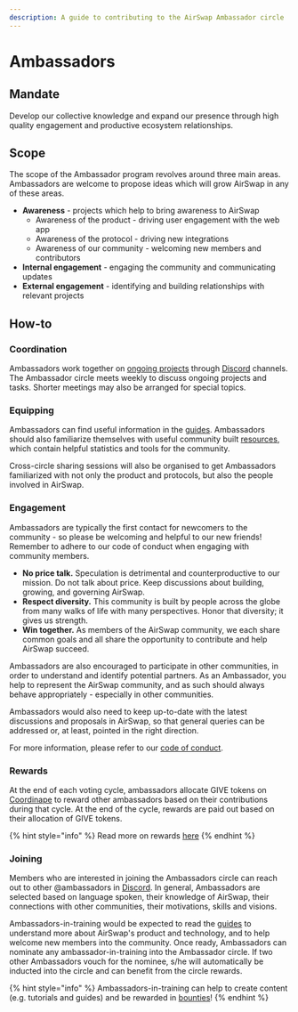 ```yaml
---
description: A guide to contributing to the AirSwap Ambassador circle
---
```


# Ambassadors

## Mandate

Develop our collective knowledge and expand our presence through high quality engagement and productive ecosystem relationships.

## Scope

The scope of the Ambassador program revolves around three main areas. Ambassadors are welcome to propose ideas which will grow AirSwap in any of these areas.

* **Awareness** - projects which help to bring awareness to AirSwap
  * Awareness of the product - driving user engagement with the web app
  * Awareness of the protocol - driving new integrations
  * Awareness of our community - welcoming new members and contributors
* **Internal engagement** - engaging the community and communicating updates
* **External engagement** - identifying and building relationships with relevant projects

## How-to

### Coordination

Ambassadors work together on [ongoing projects](https://github.com/airswap/airswap-growth/projects/1) through [Discord](https://chat.airswap.io) channels. The Ambassador circle meets weekly to discuss ongoing projects and tasks. Shorter meetings may also be arranged for special topics.

### Equipping

Ambassadors can find useful information in the [guides](https://about.airswap.io). Ambassadors should also familiarize themselves with useful community built [resources](../resources.md), which contain helpful statistics and tools for the community.

Cross-circle sharing sessions will also be organised to get Ambassadors familiarized with not only the product and protocols, but also the people involved in AirSwap.

### Engagement

Ambassadors are typically the first contact for newcomers to the community - so please be welcoming and helpful to our new friends! Remember to adhere to our code of conduct when engaging with community members.

* **No price talk.** Speculation is detrimental and counterproductive to our mission. Do not talk about price. Keep discussions about building, growing, and governing AirSwap.
* **Respect diversity.** This community is built by people across the globe from many walks of life with many perspectives. Honor that diversity; it gives us strength.
* **Win together.** As members of the AirSwap community, we each share common goals and all share the opportunity to contribute and help AirSwap succeed.

Ambassadors are also encouraged to participate in other communities, in order to understand and identify potential partners. As an Ambassador, you help to represent the AirSwap community, and as such should always behave appropriately - especially in other communities.

Ambassadors would also need to keep up-to-date with the latest discussions and proposals in AirSwap, so that general queries can be addressed or, at least, pointed in the right direction.

For more information, please refer to our [code of conduct](../community/code-of-conduct.md).

### Rewards

At the end of each voting cycle, ambassadors allocate GIVE tokens on [Coordinape](https://coordinape.com) to reward other ambassadors based on their contributions during that cycle. At the end of the cycle, rewards are paid out based on their allocation of GIVE tokens.

{% hint style="info" %}
Read more on rewards [here](../community/rewards.md)
{% endhint %}

### Joining

Members who are interested in joining the Ambassadors circle can reach out to other @ambassadors in [Discord](https://chat.airswap.io). In general, Ambassadors are selected based on language spoken, their knowledge of AirSwap, their connections with other communities, their motivations, skills and visions.

Ambassadors-in-training would be expected to read the [guides](https://about.airswap.io) to understand more about AirSwap's product and technology, and to help welcome new members into the community. Once ready, Ambassadors can nominate any ambassador-in-training into the Ambassador circle. If two other Ambassadors vouch for the nominee, s/he will automatically be inducted into the circle and can benefit from the circle rewards.

{% hint style="info" %}
Ambassadors-in-training can help to create content (e.g. tutorials and guides) and be rewarded in [bounties](https://github.com/airswap/airswap-about/tree/d27062da8c952b6204d213079d222c1ffd6c96e9/bounties.md)!
{% endhint %}
